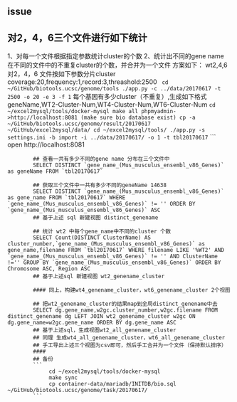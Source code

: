 ## issue
## 对2，4，6三个文件进行如下统计
1、对每一个文件根据指定参数统计cluster的个数
2、统计出不同的gene name 在不同的文件中的不重复cluster的个数，并合并为一个文件
方案如下：
wt2,4,6
    对2，4，6 文件按如下参数分片cluster
    coverage:20,frequency:1,record:3,threashold:2500
        ``` 
            cd ~/GitHub/biotools.ucsc/genome/tools
            ./app.py -c ../data/20170617 -t 2500 -o 20 -e 3 -f 1
        ```
        每个基因有多少cluster（不重复）,生成如下格式
            geneName,WT2-Cluster-Num,WT4-Cluster-Num,WT6-Cluster-Num
        ```
            cd ~/excel2mysql/tools/docker-mysql
            make all
            phpmyadmin->http://localhost:8081 (make sure bio database exist)
            cp -a ~/GitHub/biotools.ucsc/genome/result/20170617 ~/GitHub/excel2mysql/data/
            cd ~/excel2mysql/tools/
            ./app.py -s settings.ini -b import -i ../data/20170617/ -o 1 -t tbl20170617
        ```
        ```
            open http://localhost:8081

            ## 查看一共有多少不同的gene name 分布在三个文件中
            SELECT DISTINCT `gene_name_(Mus_musculus_ensembl_v86_Genes)` as geneName FROM `tbl20170617`

            ## 获取三个文件中一共有多少不同的geneName 14638
            SELECT DISTINCT `gene_name_(Mus_musculus_ensembl_v86_Genes)` as gene_name FROM `tbl20170617` WHERE `gene_name_(Mus_musculus_ensembl_v86_Genes)` != '' ORDER BY `gene_name_(Mus_musculus_ensembl_v86_Genes)` ASC
            ## 基于上述 sql 新建视图 distinct_genename

            ## 统计 wt2 中每个gene_name中不同的cluster 个数
            SELECT Count(DISTINCT ClusterName) AS cluster_number,`gene_name_(Mus_musculus_ensembl_v86_Genes)` as gene_name,filename FROM `tbl20170617` WHERE filename LIKE '%WT2' AND `gene_name_(Mus_musculus_ensembl_v86_Genes)` != '' AND ClusterName !='' GROUP BY `gene_name_(Mus_musculus_ensembl_v86_Genes)` ORDER BY Chromosome ASC, Region ASC
            ## 基于上述sql 新建视图 wt2_genename_cluster

            #### 同上，构建wt4_genename_cluster，wt6_genename_cluster 2个视图

            ## 把wt2_genename_cluster的结果map到全局distinct_genename中去
            SELECT dg.gene_name,w2gc.cluster_number,w2gc.filename FROM distinct_genename dg LEFT JOIN wt2_genename_cluster w2gc ON dg.gene_name=w2gc.gene_name ORDER BY dg.gene_name ASC
            ## 基于上述sql，生成视图wt2_all_genename_cluster
            ## 同理 生成wt4_all_genename_cluster，wt6_all_genename_cluster
            ## 手工导出上述三个视图为csv即可，然后手工合并为一个文件（保持默认排序）
            #### 
            ## 备份
            ```
                 cd ~/excel2mysql/tools/docker-mysql
                 make sync
                 cp container-data/mariadb/INITDB/bio.sql ~/GitHub/biotools.ucsc/genome/task/20170617/
            ```